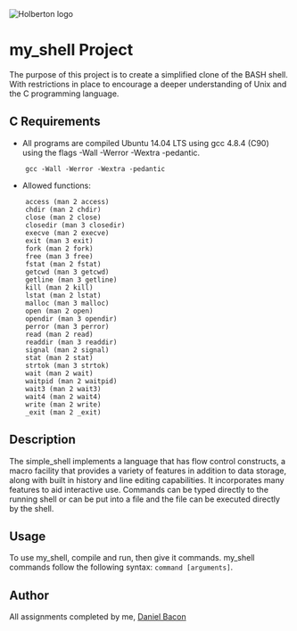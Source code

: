 <img src="https://www.holbertonschool.com/assets/holberton-logo-1cc451260ca3cd297def53f2250a9794810667c7ca7b5fa5879a569a457bf16f.png" alt="Holberton logo">

my_shell Project
================

The purpose of this project is to create a simplified clone of the BASH shell. With restrictions in place to
encourage a deeper understanding of Unix and the C programming language.

C Requirements
--------------
* All programs are compiled Ubuntu 14.04 LTS using gcc 4.8.4 (C90) using the flags -Wall -Werror -Wextra -pedantic.
```
    gcc -Wall -Werror -Wextra -pedantic
```

* Allowed functions:
```
    access (man 2 access)
    chdir (man 2 chdir)
    close (man 2 close)
    closedir (man 3 closedir)
    execve (man 2 execve)
    exit (man 3 exit)
    fork (man 2 fork)
    free (man 3 free)
    fstat (man 2 fstat)
    getcwd (man 3 getcwd)
    getline (man 3 getline)
    kill (man 2 kill)
    lstat (man 2 lstat)
    malloc (man 3 malloc)
    open (man 2 open)
    opendir (man 3 opendir)
    perror (man 3 perror)
    read (man 2 read)
    readdir (man 3 readdir)
    signal (man 2 signal)
    stat (man 2 stat)
    strtok (man 3 strtok)
    wait (man 2 wait)
    waitpid (man 2 waitpid)
    wait3 (man 2 wait3)
    wait4 (man 2 wait4)
    write (man 2 write)
    _exit (man 2 _exit)
```

Description
-----------
The simple_shell implements a language that has flow control constructs, a macro facility that provides a variety of 
features in addition to data storage, along with built in history and line editing capabilities. It incorporates many 
features to aid interactive use. Commands can be typed directly to the running shell or can be put into a file and 
the file can be executed directly by the shell.

Usage
-----
To use my_shell, compile and run, then give it commands. my_shell commands follow the following syntax: ```command [arguments]```.

Author
------
All assignments completed by me, [Daniel Bacon](https://github.com/dfbacon)

